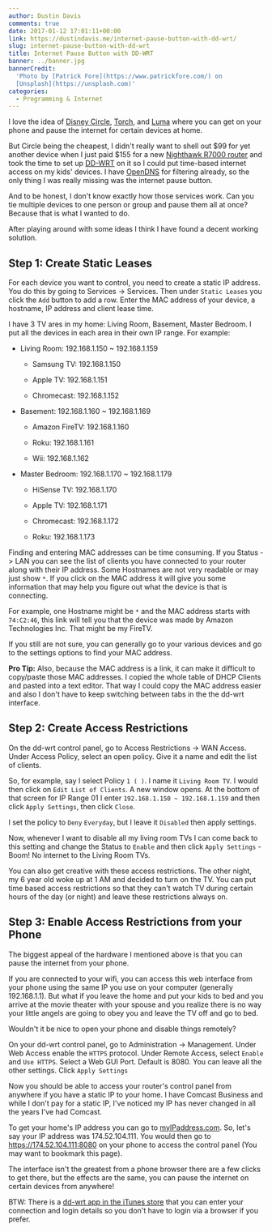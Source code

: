 ```yaml
---
author: Dustin Davis
comments: true
date: 2017-01-12 17:01:11+00:00
link: https://dustindavis.me/internet-pause-button-with-dd-wrt/
slug: internet-pause-button-with-dd-wrt
title: Internet Pause Button with DD-WRT
banner: ../banner.jpg
bannerCredit:
  'Photo by [Patrick Fore](https://www.patrickfore.com/) on
  [Unsplash](https://unsplash.com)'
categories:
  - Programming & Internet
---
```


I love the idea of [Disney Circle](https://meetcircle.com/circle/pause/),
[Torch](https://mytorch.com), and [Luma](https://lumahome.com) where you can get
on your phone and pause the internet for certain devices at home.

But Circle being the cheapest, I didn't really want to shell out
$99 for yet another device when I just paid $155 for a new
[Nighthawk R7000 router](http://amzn.to/2jAaF2K) and took the time to set up
[DD-WRT](http://dd-wrt.com/) on it so I could put time-based internet access on
my kids' devices. I have [OpenDNS](https://www.opendns.com) for filtering
already, so the only thing I was really missing was the internet pause button.

And to be honest, I don't know exactly how those services work. Can you tie
multiple devices to one person or group and pause them all at once? Because that
is what I wanted to do.

After playing around with some ideas I think I have found a decent working
solution.

## Step 1: Create Static Leases

For each device you want to control, you need to create a static IP address. You
do this by going to Services -> Services. Then under `Static Leases` you click
the `Add` button to add a row. Enter the MAC address of your device, a hostname,
IP address and client lease time.

I have 3 TV ares in my home: Living Room, Basement, Master Bedroom. I put all
the devices in each area in their own IP range. For example:

- Living Room: 192.168.1.150 ~ 192.168.1.159

  - Samsung TV: 192.168.1.150

  - Apple TV: 192.168.1.151

  - Chromecast: 192.168.1.152

- Basement: 192.168.1.160 ~ 192.168.1.169

  - Amazon FireTV: 192.168.1.160

  - Roku: 192.168.1.161

  - Wii: 192.168.1.162

- Master Bedroom: 192.168.1.170 ~ 192.168.1.179

  - HiSense TV: 192.168.1.170

  - Apple TV: 192.168.1.171

  - Chromecast: 192.168.1.172

  - Roku: 192.168.1.173

Finding and entering MAC addresses can be time consuming. If you Status -> LAN
you can see the list of clients you have connected to your router along with
their IP address. Some Hostnames are not very readable or may just show `*`. If
you click on the MAC address it will give you some information that may help you
figure out what the device is that is connecting.

For example, one Hostname might be `*` and the MAC address starts with
`74:C2:46`, this link will tell you that the device was made by Amazon
Technologies Inc. That might be my FireTV.

If you still are not sure, you can generally go to your various devices and go
to the settings options to find your MAC address.

**Pro Tip:** Also, because the MAC address is a link, it can make it difficult
to copy/paste those MAC addresses. I copied the whole table of DHCP Clients and
pasted into a text editor. That way I could copy the MAC address easier and also
I don't have to keep switching between tabs in the the dd-wrt interface.

## Step 2: Create Access Restrictions

On the dd-wrt control panel, go to Access Restrictions -> WAN Access. Under
Access Policy, select an open policy. Give it a name and edit the list of
clients.

So, for example, say I select Policy `1 ( )`. I name it `Living Room TV`. I
would then click on `Edit List of Clients`. A new window opens. At the bottom of
that screen for IP Range 01 I enter `192.168.1.150 ~ 192.168.1.159` and then
click `Apply Settings`, then click `Close`.

I set the policy to `Deny` `Everyday`, but I leave it `Disabled` then apply
settings.

Now, whenever I want to disable all my living room TVs I can come back to this
setting and change the Status to `Enable` and then click `Apply Settings` -
Boom! No internet to the Living Room TVs.

You can also get creative with these access restrictions. The other night, my 6
year old woke up at 1 AM and decided to turn on the TV. You can put time based
access restrictions so that they can't watch TV during certain hours of the day
(or night) and leave these restrictions always on.

## Step 3: Enable Access Restrictions from your Phone

The biggest appeal of the hardware I mentioned above is that you can pause the
internet from your phone.

If you are connected to your wifi, you can access this web interface from your
phone using the same IP you use on your computer (generally 192.168.1.1). But
what if you leave the home and put your kids to bed and you arrive at the movie
theater with your spouse and you realize there is no way your little angels are
going to obey you and leave the TV off and go to bed.

Wouldn't it be nice to open your phone and disable things remotely?

On your dd-wrt control panel, go to Administration -> Management. Under Web
Access enable the `HTTPS` protocol. Under Remote Access, select `Enable` and
`Use HTTPS`. Select a Web GUI Port. Default is 8080. You can leave all the other
settings. Click `Apply Settings`

Now you should be able to access your router's control panel from anywhere if
you have a static IP to your home. I have Comcast Business and while I don't pay
for a static IP, I've noticed my IP has never changed in all the years I've had
Comcast.

To get your home's IP address you can go to
[myIPaddress.com](http://www.myipaddress.com/show-my-ip-address/). So, let's say
your IP address was 174.52.104.111. You would then go to
https://174.52.104.111:8080 on your phone to access the control panel (You may
want to bookmark this page).

The interface isn't the greatest from a phone browser there are a few clicks to
get there, but the effects are the same, you can pause the internet on certain
devices from anywhere!

BTW: There is a
[dd-wrt app in the iTunes store](https://itunes.apple.com/us/app/dd-wrt/id556621431?mt=8)
that you can enter your connection and login details so you don't have to login
via a browser if you prefer.
